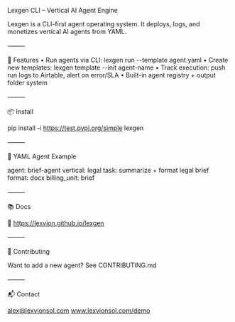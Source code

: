 Lexgen CLI – Vertical AI Agent Engine

Lexgen is a CLI-first agent operating system.
It deploys, logs, and monetizes vertical AI agents from YAML.

⸻

🚀 Features
	•	Run agents via CLI: lexgen run --template agent.yaml
	•	Create new templates: lexgen template --init agent-name
	•	Track execution: push run logs to Airtable, alert on error/SLA
	•	Built-in agent registry + output folder system

⸻

📦 Install

pip install -i https://test.pypi.org/simple lexgen


⸻

📄 YAML Agent Example

agent: brief-agent
vertical: legal
task: summarize + format legal brief
format: docx
billing_unit: brief


⸻

📚 Docs

🔗 https://lexvion.github.io/lexgen

⸻

👥 Contributing

Want to add a new agent? See CONTRIBUTING.md

⸻

📬 Contact

alex@lexvionsol.com
www.lexvionsol.com/demo
